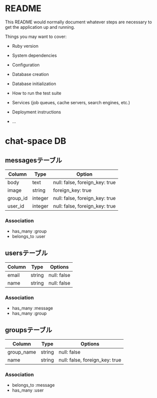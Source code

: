 # README

This README would normally document whatever steps are necessary to get the
application up and running.

Things you may want to cover:

* Ruby version

* System dependencies

* Configuration

* Database creation

* Database initialization

* How to run the test suite

* Services (job queues, cache servers, search engines, etc.)

* Deployment instructions

* ...

# chat-space DB
## messagesテーブル
|Column|Type|Option|
|------|----|------|
|body|text|null: false, foreign_key: true|
|image|string|foreign_key: true|
|group_id|integer|null: false, foreign_key: true|
|user_id|integer|null: false, foreign_key: true|

### Association
- has_many :group
- belongs_to :user

## usersテーブル
|Column|Type|Options|
|------|----|-------|
|email|string|null: false|
|name|string|null: false|

### Association
- has_many :message
- has_many :group

## groupsテーブル
|Column|Type|Options|
|------|----|-------|
|group_name|string|null: false|
|name|string|null: false, foreign_key: true|

### Association
- belongs_to :message
- has_many :user